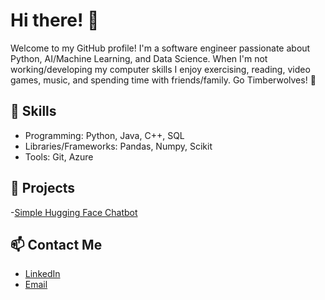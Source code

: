 # Hi there! 👋

Welcome to my GitHub profile! I'm a software engineer passionate about Python, AI/Machine Learning, and Data Science. When I'm not working/developing my computer skills I enjoy exercising, reading, video games, music, and spending time with friends/family. Go Timberwolves! :wolf:

## 🚀 Skills
- Programming: Python, Java, C++, SQL
- Libraries/Frameworks: Pandas, Numpy, Scikit
- Tools: Git, Azure

## 🌟 Projects
-[Simple Hugging Face Chatbot]([https://github.com/barbercash/Simple-Hugging-Face-Chat-Bot/blob/main/chatbot_gui.py](https://github.com/barbercash/Simple-Hugging-Face-Chat-Bot/tree/main))

## 📫 Contact Me
- [LinkedIn](www.linkedin.com/in/cash-griffith-barber)
- [Email](mailto:barbercash@yahoo.com)

